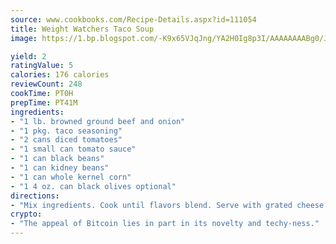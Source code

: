 ```yaml
---
source: www.cookbooks.com/Recipe-Details.aspx?id=111054
title: Weight Watchers Taco Soup
image: https://1.bp.blogspot.com/-K9x65VJqJng/YA2H0Ig8p3I/AAAAAAAABg0/JRKr7ZzesxofwlGw6YudXad_aQn9BD52QCLcBGAsYHQ/s299/2.png

yield: 2
ratingValue: 5
calories: 176 calories
reviewCount: 248
cookTime: PT0H
prepTime: PT41M
ingredients:
- "1 lb. browned ground beef and onion"
- "1 pkg. taco seasoning"
- "2 cans diced tomatoes"
- "1 small can tomato sauce"
- "1 can black beans"
- "1 can kidney beans"
- "1 can whole kernel corn"
- "1 4 oz. can black olives optional"
directions:
- "Mix ingredients. Cook until flavors blend. Serve with grated cheese! One cup equals 3 Weight Watchers points."
crypto:
- "The appeal of Bitcoin lies in part in its novelty and techy-ness."
---
```

